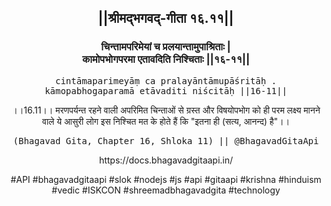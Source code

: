 <center><h2>||श्रीमद्‍भगवद्‍-गीता १६.११||</h2>
<h3>चिन्तामपरिमेयां च प्रलयान्तामुपाश्रिताः |<br/>कामोपभोगपरमा एतावदिति निश्चिताः ||१६-११||</h3>
<pre>cintāmaparimeyāṃ ca pralayāntāmupāśritāḥ .<br/>kāmopabhogaparamā etāvaditi niścitāḥ ||16-11||</pre>
<p>।।16.11।। मरणपर्यन्त रहने वाली अपरिमित चिन्ताओं से ग्रस्त और विषयोपभोग को ही परम लक्ष्य मानने वाले ये आसुरी लोग इस निश्चित मत के होते हैं कि "इतना ही (सत्य, आनन्द) है"।।</p>
<pre>(Bhagavad Gita, Chapter 16, Shloka 11) || @BhagavadGitaApi</pre><p>https://docs.bhagavadgitaapi.in/</p><p>#API #bhagavadgitaapi #slok #nodejs #js #api #gitaapi #krishna #hinduism #vedic #ISKCON #shreemadbhagavadgita #technology</p></center>